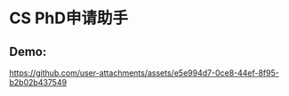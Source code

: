 # CS PhD申请助手
## Demo:
https://github.com/user-attachments/assets/e5e994d7-0ce8-44ef-8f95-b2b02b437549
